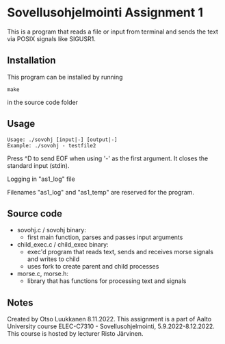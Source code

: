 # Sovellusohjelmointi Assignment 1

This is a program that reads a file or input from terminal
and sends the text via POSIX signals like SIGUSR1.

## Installation

This program can be installed by running
```
make
```
in the source code folder

## Usage

```
Usage: ./sovohj [input|-] [output|-]
Example: ./sovohj - testfile2
```
Press ^D to send EOF when using '-' as the first argument.
It closes the standard input (stdin).

Logging in "as1_log" file

Filenames "as1_log" and "as1_temp" are reserved for the program.


## Source code
- sovohj.c / sovohj binary:
  - first main function, parses and passes input arguments
- child_exec.c / child_exec binary:
  - exec'd program that reads text, sends and receives
  morse signals and writes to child
  - uses fork to create parent and child processes
- morse.c, morse.h:
  - library that has functions for processing text and signals

## Notes

Created by Otso Luukkanen 8.11.2022.
This assignment is a part of Aalto University course
ELEC-C7310 - Sovellusohjelmointi, 5.9.2022-8.12.2022.
This course is hosted by lecturer Risto Järvinen.
